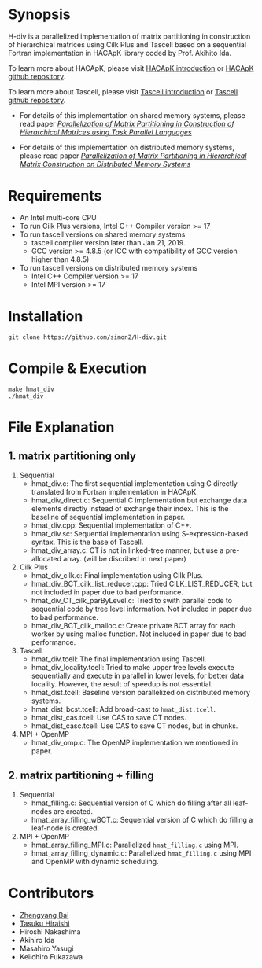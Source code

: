 # Synopsis

H-div is a parallelized implementation of matrix partitioning in construction of hierarchical matrices using Cilk Plus and Tascell based on a sequential Fortran implementation in HACApK library coded by Prof. Akihito Ida.

To learn more about HACApK, please visit [HACApK introduction](http://ppopenhpc.cc.u-tokyo.ac.jp/ppopenhpc/2017/01/31/ppopen-applbem-ver-0-5-0/) or [HACApK github repository](https://github.com/Post-Peta-Crest/ppOpenHPC/tree/MATH/HACApK).

To learn more about Tascell, please visit [Tascell introduction](http://ais.sys.i.kyoto-u.ac.jp/~task/tascell/index.html) or [Tascell github repository](https://github.com/tascell/sc-tascell).

- For details of this implementation on shared memory systems, please read paper [_Parallelization of Matrix Partitioning in Construction of Hierarchical Matrices using Task Parallel Languages_](https://www.jstage.jst.go.jp/article/ipsjjip/27/0/27_840/_article/-char/ja/)

- For details of this implementation on distributed memory systems, please read paper [_Parallelization of Matrix Partitioning in Hierarchical Matrix Construction on Distributed Memory Systems_](https://www.jstage.jst.go.jp/article/ipsjjip/30/0/30_742/_article/-char/ja/)

# Requirements
- An Intel multi-core CPU
- To run Cilk Plus versions, Intel C++ Compiler version >= 17
- To run tascell versions on shared memory systems
  - tascell compiler version later than Jan 21, 2019.
  - GCC version >= 4.8.5 (or ICC with compatibility of GCC version higher than 4.8.5)
- To run tascell versions on distributed memory systems
  - Intel C++ Compiler version >= 17
  - Intel MPI version >= 17

# Installation
```
git clone https://github.com/simon2/H-div.git
```

# Compile & Execution
```
make hmat_div
./hmat_div
```

# File Explanation
## 1. matrix partitioning only
1. Sequential
    - hmat_div.c: The first sequential implementation using C directly translated from Fortran implementation in HACApK.
    - hmat_div_direct.c: Sequential C implementation but exchange data elements directly instead of exchange their index. This is the baseline of sequential implementation in paper.
    - hmat_div.cpp: Sequential implementation of C++.
    - hmat_div.sc: Sequential implementation using S-expression-based syntax. This is the base of Tascell.
    - hmat_div_array.c: CT is not in linked-tree manner, but use a pre-allocated array. (will be discribed in next paper)
2. Cilk Plus
    - hmat_div_cilk.c: Final implementation using Cilk Plus.
    - hmat_div_BCT_cilk_list_reducer.cpp: Tried CILK_LIST_REDUCER, but not included in paper due to bad performance.
    - hmat_div_CT_cilk_parByLevel.c: Tried to swith parallel code to sequential code by tree level information. Not included in paper due to bad performance.
    - hmat_div_BCT_cilk_malloc.c: Create private BCT array for each worker by using malloc function. Not included in paper due to bad performance.
3. Tascell
    - hmat_div.tcell: The final implementation using Tascell.
    - hmat_div_locality.tcell: Tried to make upper tree levels execute sequentially and execute in parallel in lower levels, for better data locality. However, the result of speedup is not essential.
    - hmat_dist.tcell: Baseline version parallelized on distributed memory systems.
    - hmat_dist_bcst.tcell: Add broad-cast to ``hmat_dist.tcell``.
    - hmat_dist_cas.tcell: Use CAS to save CT nodes.
    - hmat_dist_casc.tcell: Use CAS to save CT nodes, but in chunks.
4. MPI + OpenMP
    - hmat_div_omp.c: The OpenMP implementation we mentioned in paper.

## 2. matrix partitioning + filling
1. Sequential
    - hmat_filling.c: Sequential version of C which do filling after all leaf-nodes are created.
    - hmat_array_filling_wBCT.c: Sequential version of C which do filling a leaf-node is created.
2. MPI + OpenMP
    - hmat_array_filling_MPI.c: Parallelized ``hmat_filling.c`` using MPI.
    - hmat_array_filling_dynamic.c: Parallelized ``hmat_filling.c`` using MPI and OpenMP with dynamic scheduling.

# Contributors
- [Zhengyang Bai](https://github.com/simon2)
- [Tasuku Hiraishi](https://github.com/tastasgit)
- Hiroshi Nakashima
- Akihiro Ida
- Masahiro Yasugi
- Keiichiro Fukazawa
